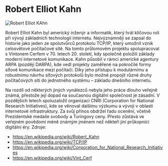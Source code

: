 # Robert Elliot Kahn
![Robert Elliot KAhn](https://engineering.purdue.edu/Engr/AboutUs/News/Events/DistinguishedLectures/2017-2018/kahn-lecture/5RobertKahn-DistinguishedLecture-300x400.png/alter?width=150&height=200)

Robert Elliot Kahn byl americký inženýr a informatik, který hrál klíčovou roli při vývoji základních technologií internetu. Nejvýznamněji se zapsal do historie jako jeden ze spolutvůrců protokolu TCP/IP, který umožnil vznik celosvětové počítačové sítě. Na tomto průlomovém projektu spolupracoval s Vintonem Cerfem v 70. letech 20. století, kdy společně položili základy moderní internetové komunikace.
Kahn působil v rámci americké agentury ARPA (později DARPA), kde vedl projekty zaměřené na pokročilé formy síťové komunikace mezi počítači. Díky jeho přístupu k modulárnímu a robustnímu návrhu síťových protokolů bylo možné propojit různé druhy počítačových sítí do jednotného systému – základu dnešního internetu.

Na rozdíl od některých jiných vynálezců nebyla jeho práce dlouho veřejně známá, přestože její dopad na současnou digitální společnost je zásadní. V pozdějších letech spoluzaložil organizaci CNRI (Corporation for National Research Initiatives), kde se věnoval dalšímu výzkumu a vývoji v oblasti internetové infrastruktury.
Za svůj přínos obdržel řadu ocenění, včetně Prezidentské medaile svobody a Turingovy ceny. Přesto zůstává ve veřejném povědomí méně známým jménem než někteří jiní průkopníci digitální éry.
Zdroje:
- https://en.wikipedia.org/wiki/Robert_Kahn
- https://en.wikipedia.org/wiki/TCP/IP
- https://en.wikipedia.org/wiki/Corporation_for_National_Research_Initiatives
- https://en.wikipedia.org/wiki/Vint_Cerf
